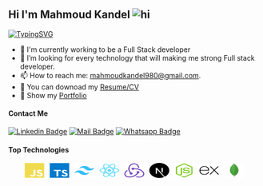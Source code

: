 ## Hi I'm Mahmoud Kandel <img src="https://user-images.githubusercontent.com/1303154/88677602-1635ba80-d120-11ea-84d8-d263ba5fc3c0.gif" width="28px" height="28px" alt="hi">

[![TypingSVG](https://readme-typing-svg.demolab.com?lines=I'm+a+Frontend+developer;I'm+a+MERN+Developer)](https://git.io/typing-svg)

<!-- TODO: Add last video link -->

-   🔭 I'm currently working to be a Full Stack developer
-   🤔 I’m looking for every technology that will making me strong Full stack developer.
-   📫 How to reach me: mahmoudkandel980@gmail.com.
-   📃 You can downoad my [Resume/CV](https://github.com/mahmoudkandel980/mahmoudkandel980/blob/main/cv/MahmoudKandel_Frontend.pdf)
-   🔗 Show my [Portfolio](https://mahmoud-kandel.netlify.app/)

#### Contact Me

[![Linkedin Badge](https://img.shields.io/badge/-Linkedin-0e76a8?style=flat&labelColor=white&logo=linkedin&logoColor=0e76a8)](https://www.linkedin.com/in/mahmoud-kandel/) [![Mail Badge](https://img.shields.io/badge/-Gmail-c0392b?style=flat&labelColor=white&logo=gmail&logoColor=c0392b)](mailto:mahmoudkandel980@gmail.com) [![Whatsapp Badge](https://img.shields.io/badge/-Whatsapp-gree?style=flat&labelColor=white&logo=whatsapp&logoColor=gree)](https://wa.me/+201026903703)

#### Top Technologies

<div style="display: flex; gap: 10px; flex-wrap: wrap; justify-content: center; align-items: center;"><br>
  <img align="center" alt="Rafa-Js" height="30" width="40" src="https://raw.githubusercontent.com/devicons/devicon/master/icons/javascript/javascript-plain.svg">
  <img align="center" alt="Rafa-Ts" height="30" width="40" src="https://raw.githubusercontent.com/devicons/devicon/master/icons/typescript/typescript-plain.svg">
  <img align="center" alt="Rafa-Js" height="30" width="40" src="https://raw.githubusercontent.com/devicons/devicon/master/icons/tailwindcss/tailwindcss-plain.svg">
  <img align="center" alt="Rafa-React" height="30" width="40" src="https://raw.githubusercontent.com/devicons/devicon/master/icons/react/react-original.svg">
  <img align="center" alt="Rafa-nextjs" height="30" width="40" src="https://raw.githubusercontent.com/devicons/devicon/master/icons/redux/redux-original.svg">
  <img align="center" alt="Rafa-nextjs" height="30" width="40" src="https://raw.githubusercontent.com/devicons/devicon/master/icons/nextjs/nextjs-original.svg">
  <img align="center" alt="Rafa-nodejs" height="30" width="40" src="https://raw.githubusercontent.com/devicons/devicon/master/icons/nodejs/nodejs-original.svg">
  <img align="center" alt="Rafa-express" height="30" width="40" src="https://raw.githubusercontent.com/devicons/devicon/master/icons/express/express-original.svg">
  <img align="center" alt="Rafa-mongodb" height="30" width="40" src="https://raw.githubusercontent.com/devicons/devicon/master/icons/mongodb/mongodb-original.svg">

<br />
  <!--
<br />
<br />
-->
<!--
 #### 1.1.2. Profile Visits

![visitors](https://visitor-badge.glitch.me/badge?page_id=mahmoudkandel980.mahmoudkandel980&left_color=green&right_color=red)
-->

 <!--
<details>
<summary>
Github Stats
</summary>

<br />

<div>
  <a href="https://github.com/mahmoudkandel980">
  <img height="180em" src="https://github-readme-stats.vercel.app/api?username=mahmoudkandel980&show_icons=true&theme=dracula&include_all_commits=true&count_private=true"/>
  <img height="180em" src="https://github-readme-stats.vercel.app/api/top-langs/?username=mahmoudkandel980&layout=compact&langs_count=16&theme=dracula"/>
</div>

</details>
-->
